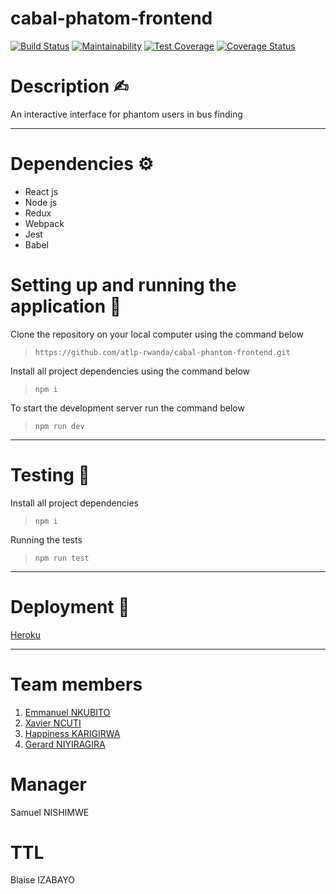 # cabal-phatom-frontend

[![Build Status](https://travis-ci.org/atlp-rwanda/cabal-phantom-frontend.svg?branch=develop)](https://travis-ci.org/atlp-rwanda/cabal-phantom-frontend)
[![Maintainability](https://api.codeclimate.com/v1/badges/71e00397158881e1640f/maintainability)](https://codeclimate.com/github/atlp-rwanda/cabal-phantom-frontend/maintainability)
[![Test Coverage](https://api.codeclimate.com/v1/badges/71e00397158881e1640f/test_coverage)](https://codeclimate.com/github/atlp-rwanda/cabal-phantom-frontend/test_coverage)
[![Coverage Status](https://coveralls.io/repos/github/atlp-rwanda/cabal-phantom-frontend/badge.svg?branch=develop)](https://coveralls.io/github/atlp-rwanda/cabal-phantom-frontend?branch=develop)


# Description ✍︎

An interactive interface for phantom users in bus finding

---

# Dependencies ⚙︎

- React js
- Node js
- Redux
- Webpack
- Jest
- Babel

# Setting up and running the application 🔧

Clone the repository on your local computer using the command below

> `https://github.com/atlp-rwanda/cabal-phantom-frontend.git`

Install all project dependencies using the command below

> `npm i`

To start the development server run the command below

> `npm run dev`

---

# Testing 🔬

Install all project dependencies

> `npm i`

Running the tests

> `npm run test`

---

# Deployment 🚀

[Heroku](https://cabal-frontend-staging.herokuapp.com/)

---

# Team members
 1. [Emmanuel NKUBITO ](https://github.com/Nkbtemmy/)
 2. [Xavier NCUTI](https://github.com/ncutixavier)
 3. [Happiness KARIGIRWA](https://github.com/karigirwa)
 4. [Gerard NIYIRAGIRA](https://github.com/Niyiragira)

 # Manager 
  Samuel NISHIMWE

# TTL
  Blaise IZABAYO